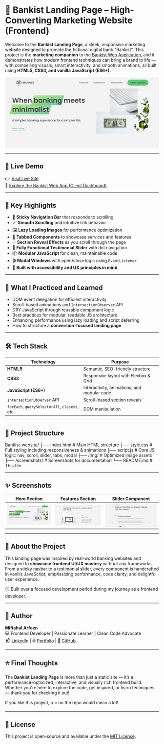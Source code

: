 # 🏦 Bankist Landing Page – High-Converting Marketing Website (Frontend)

Welcome to the **Bankist Landing Page**, a sleek, responsive marketing website designed to promote the fictional digital bank "Bankist". This project is the **marketing companion** to the [Bankist Web Application](https://miftahulxarfeen.github.io/Bankist-app/), and it demonstrates how modern frontend techniques can bring a brand to life — with compelling visuals, smart interactivity, and smooth animations, all built using **HTML5, CSS3, and vanilla JavaScript (ES6+).**

![Hero Screenshot](./screenshots/bankist-hero.png)

---

## 🔗 Live Demo

👉 [Visit Live Site](https://miftahulxarfeen.github.io/Bankist-website/)  
📁 [Explore the Bankist Web App (Client Dashboard)](https://miftahulxarfeen.github.io/Bankist-app/)

---

## 🚀 Key Highlights

- 🧭 **Sticky Navigation Bar** that responds to scrolling
- 🪄 **Smooth Scrolling** and intuitive link behavior
- 🖼️ **Lazy Loading Images** for performance optimization
- 🧩 **Tabbed Components** to showcase services and features
- ✨ **Section Reveal Effects** as you scroll through the page
- 🎯 **Fully Functional Testimonial Slider** with dot navigation
- 📦 **Modular JavaScript** for clean, maintainable code
- 🎬 **Modal Windows** with open/close logic using `EventListener`
- 🧪 **Built with accessibility and UX principles in mind**

---

## 🧠 What I Practiced and Learned

- DOM event delegation for efficient interactivity
- Scroll-based animations and `IntersectionObserver` API
- DRY JavaScript through reusable component logic
- Best practices for modular, readable JS architecture
- Enhancing performance using lazy loading and script deferring
- How to structure a **conversion-focused landing page**

---

## 🛠️ Tech Stack

| Technology | Purpose |
|------------|---------|
| **HTML5** | Semantic, SEO-friendly structure |
| **CSS3**  | Responsive layout with Flexbox & Grid |
| **JavaScript (ES6+)** | Interactivity, animations, and modular code |
| `IntersectionObserver` API | Scroll-based section reveals |
| `forEach`, `querySelectorAll`, `closest`, etc. | DOM manipulation |

---

## 📁 Project Structure

Bankist-website/
├── index.html # Main HTML structure
├── style.css # Full styling including responsiveness & animations
├── script.js # Core JS logic: nav, scroll, slider, tabs, modal
├── /img/ # Optimized image assets
├── /screenshots/ # Screenshots for documentation
└── README.md # This file

---

## ✨ Screenshots

| Hero Section | Features Section | Slider Component |
|--------------|------------------|------------------|
| ![Hero](./screenshots/bankist-hero.png) | ![Features](./screenshots/bankist-features.png) | ![Slider](./screenshots/bankist-slider.png) |

---

## 🙋 About the Project

This landing page was inspired by real-world banking websites and designed to **showcase frontend UI/UX mastery** without any frameworks. From a sticky navbar to a testimonial slider, every component is handcrafted in vanilla JavaScript, emphasizing performance, code clarity, and delightful user experience.

🕒 Built over a focused development period during my journey as a frontend developer.

---

## 👤 Author

**Miftahul Arfeen**  
💻 Frontend Developer | Passionate Learner | Clean Code Advocate  
📬 [LinkedIn](https://www.linkedin.com/) | 🌐 [Portfolio](https://miftahulxarfeen.github.io/Personal-portfolio/) | 💼 [GitHub](https://github.com/miftahulxarfeen)

---

## ⭐ Final Thoughts

The **Bankist Landing Page** is more than just a static site — it’s a performance-optimized, interactive, and visually rich frontend build. Whether you're here to explore the code, get inspired, or learn techniques — thank you for checking it out!

If you like this project, a ⭐ on the repo would mean a lot!

---

## 📜 License

This project is open-source and available under the [MIT License](LICENSE).
